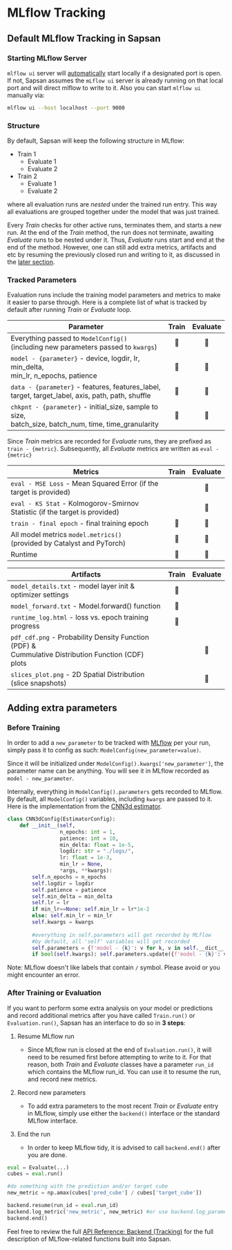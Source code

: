 # MLflow Tracking

## Default MLflow Tracking in Sapsan

### Starting MLflow Server
`mlflow ui` server will <ins>automatically</ins> start locally if a designated port is open. If not, Sapsan assumes the `mLflow ui` server is already running on that local port and will direct mlflow to write to it. Also you can start `mlflow ui` manually via:
```bash
mlflow ui --host localhost --port 9000
```

### Structure
By default, Sapsan will keep the following structure in MLflow:

- Train 1
   - Evaluate 1
   - Evaluate 2
- Train 2
   - Evaluate 1
   - Evaluate 2

where all evaluation runs are _nested_ under the trained run entry. This way all evaluations are grouped together under the model that was just trained.

Every _Train_ checks for other active runs, terminates them, and starts a new run. At the end of the _Train_ method, the run does not terminate, awaiting _Evaluate_ runs to be nested under it. Thus, _Evaluate_ runs start and end at the end of the method. However, one can still add extra metrics, artifacts and etc by resuming the previously closed run and writing to it, as discussed in the [later section](#after-training-or-evaluation).

### Tracked Parameters

Evaluation runs include the training model parameters and metrics to make it easier to parse through. Here is a complete list of what is tracked by default after running _Train_ or _Evaluate_ loop.

|Parameter|Train|Evaluate|
|-----| :---: | :---: |
|Everything passed to `ModelConfig()` <br/> (including new parameters passed to `kwargs`) | :steam_locomotive: | :steam_locomotive:|
|`model - {parameter}` - device, logdir, lr, min_delta, <br/> min_lr, n_epochs, patience <br/> | :steam_locomotive: | :steam_locomotive:|
|`data - {parameter}` - features, features_label, <br/> target, target_label, axis, path, path, shuffle | :steam_locomotive: | :steam_locomotive:|
|`chkpnt - {parameter}` - initial_size, sample to size, <br/> batch_size, batch_num, time, time_granularity <br/> | :steam_locomotive: | :steam_locomotive:|


Since _Train_ metrics are recorded for _Evaluate_ runs, they are prefixed as `train - {metric}`. Subsequently, all _Evaluate_ metrics are written as `eval - {metric}`

Metrics|Train|Evaluate|
|-----| :---: | :---: |
|`eval - MSE Loss` - Mean Squared Error (if the target is provided)| | :steam_locomotive: |
|`eval - KS Stat` - Kolmogorov-Smirnov Statistic (if the target is provided)| | :steam_locomotive: |
|`train - final epoch` - final training epoch| :steam_locomotive: | :steam_locomotive: |
|All model metrics `model.metrics()` <br/> (provided by Catalyst and PyTorch) | :steam_locomotive: | :steam_locomotive: |
|Runtime| :steam_locomotive: | :steam_locomotive: |

|Artifacts|Train|Evaluate|
|-----| :---: | :---: |
|`model_details.txt` - model layer init & optimizer settings| :steam_locomotive: | |
|`model_forward.txt` - Model.forward() function| :steam_locomotive: | |
|`runtime_log.html` - loss vs. epoch training progress| :steam_locomotive: | |
|`pdf_cdf.png` - Probability Density Function (PDF) & <br/> Cummulative Distribution Function (CDF) plots| | :steam_locomotive: |
|`slices_plot.png` - 2D Spatial Distribution (slice snapshots)| | :steam_locomotive: |

## Adding extra parameters
### Before Training

In order to add a `new_parameter` to be tracked with [MLflow](https://www.mlflow.org/docs/latest/index.html) per your run, simply pass it to config as such: `ModelConfig(new_parameter=value)`. 

Since it will be initialized under `ModelConfig().kwargs['new_parameter']`, the parameter name can be anything. You will see it in MLflow recorded as `model - new_parameter`.

Internally, everything in `ModelConfig().parameters` gets recorded to MLflow. By default, all `ModelConfig()` variables, including `kwargs` are passed to it. Here is the implementation from the [CNN3d estimator](https://github.com/pikarpov-LANL/Sapsan/blob/master/sapsan/lib/estimator/cnn/spacial_3d_encoder.py).

```python
class CNN3dConfig(EstimatorConfig):
    def __init__(self,
                 n_epochs: int = 1,
                 patience: int = 10,
                 min_delta: float = 1e-5,
                 logdir: str = "./logs/",
                 lr: float = 1e-3,
                 min_lr = None,
                 *args, **kwargs):
        self.n_epochs = n_epochs
        self.logdir = logdir
        self.patience = patience
        self.min_delta = min_delta
        self.lr = lr
        if min_lr==None: self.min_lr = lr*1e-2
        else: self.min_lr = min_lr
        self.kwargs = kwargs
        
        #everything in self.parameters will get recorded by MLflow
        #by default, all 'self' variables will get recorded
        self.parameters = {f'model - {k}': v for k, v in self.__dict__.items() if k != 'kwargs'}
        if bool(self.kwargs): self.parameters.update({f'model - {k}': v for k, v in self.kwargs.items()})
```

Note: MLflow doesn't like labels that contain `/` symbol. Please avoid or you might encounter an error.

### After Training or Evaluation

If you want to perform some extra analysis on your model or predictions and record additional metrics after you have called `Train.run()` or `Evaluation.run()`, Sapsan has an interface to do so in **3 steps**:

1. Resume MLflow run
   * Since MLflow run is closed at the end of `Evaluation.run()`, it will need to be resumed first before attempting to write to it. For that reason, both _Train_ and _Evaluate_ classes have a parameter `run_id` which contains the MLflow run_id. You can use it to resume the run, and record new metrics.

2. Record new parameters
   * To add extra parameters to the most recent _Train_ or _Evaluate_ entry in MLflow, simply use either the `backend()` interface or the standard MLflow interface.

3. End the run
   * In order to keep MLflow tidy, it is advised to call `backend.end()` after you are done.

```python
eval = Evaluate(...)
cubes = eval.run()

#do something with the prediction and/or target cube
new_metric = np.amax(cubes['pred_cube'] / cubes['target_cube'])

backend.resume(run_id = eval.run_id)
backend.log_metric('new_metric', new_metric) #or use backend.log_parameter() or backend.log_artifact()
backend.end()
```
Feel free to review the full [API Reference: Backend (Tracking)](https://github.com/pikarpov-LANL/Sapsan/wiki/API-Reference#backend-tracking) for the full description of MLflow-related functions built into Sapsan. 